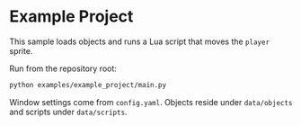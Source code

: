 # Example Project

This sample loads objects and runs a Lua script that moves the `player` sprite.

Run from the repository root:

```bash
python examples/example_project/main.py
```

Window settings come from `config.yaml`. Objects reside under `data/objects` and
scripts under `data/scripts`.
